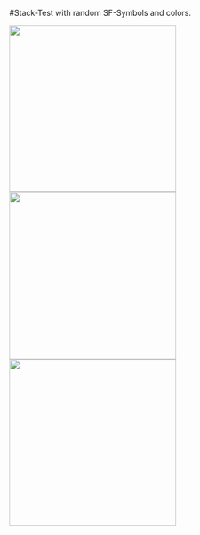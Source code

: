 #Stack-Test with random SF-Symbols and colors.


<img src="https://github.com/RGMCode/StackTest/assets/90555783/34c30064-e7a7-4ae5-baf2-86c5b9d9be63" style="width:300px;"/>
<img src="https://github.com/RGMCode/StackTest/assets/90555783/92075bb1-968a-4d48-a9c2-5538df7d4e31" style="width:300px;"/>
<img src="https://github.com/RGMCode/StackTest/assets/90555783/fbaee775-1def-4fe6-9c44-b92ecd196942" style="width:300px;"/>
